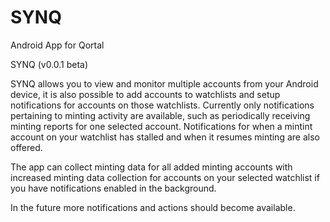 # SYNQ
Android App for Qortal

SYNQ (v0.0.1 beta)

SYNQ allows you to view and monitor multiple accounts from your Android device, it is also possible to add accounts to watchlists and setup notifications for accounts on those watchlists. Currently only notifications pertaining to minting activity are available, such as periodically receiving minting reports for one selected account. Notifications for when a mintint account on your watchlist has stalled and when it resumes minting are also offered. 

The app can collect minting data for all added minting accounts with increased minting data collection for accounts on your selected watchlist if you have notifications enabled in the background.

In the future more notifications and actions should become available.
